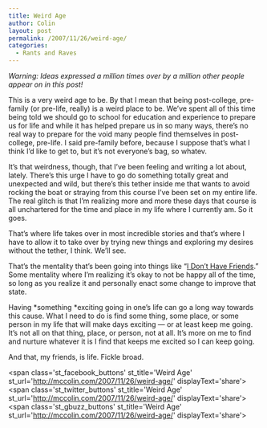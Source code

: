 ```yaml
---
title: Weird Age
author: Colin
layout: post
permalink: /2007/11/26/weird-age/
categories:
  - Rants and Raves
---
```

*Warning: Ideas expressed a million times over by a million other people appear on in this post!*

This is a very weird age to be. By that I mean that being post-college, pre-family (or pre-life, really) is a weird place to be. We&#8217;ve spent all of this time being told we should go to school for education and experience to prepare us for life and while it has helped prepare us in so many ways, there&#8217;s no real way to prepare for the void many people find themselves in post-college, pre-life. I said pre-family before, because I suppose that&#8217;s what I think I&#8217;d like to get to, but it&#8217;s not everyone&#8217;s bag, so whatev.

It&#8217;s that weirdness, though, that I&#8217;ve been feeling and writing a lot about, lately. There&#8217;s this urge I have to go do something totally great and unexpected and wild, but there&#8217;s this tether inside me that wants to avoid rocking the boat or straying from this course I&#8217;ve been set on my entire life. The real glitch is that I&#8217;m realizing more and more these days that course is all unchartered for the time and place in my life where I currently am. So it goes.

That&#8217;s where life takes over in most incredible stories and that&#8217;s where I have to allow it to take over by trying new things and exploring my desires without the tether, I think. We&#8217;ll see.

That&#8217;s the mentality that&#8217;s been going into things like &#8220;[I Don&#8217;t Have Friends][1].&#8221; Some mentality where I&#8217;m realizing it&#8217;s okay to not be happy all of the time, so long as you realize it and personally enact some change to improve that state.

Having *something *exciting going in one&#8217;s life can go a long way towards this cause. What I need to do is find some thing, some place, or some person in my life that will make days exciting &#8212; or at least keep me going. It&#8217;s not all on that thing, place, or person, not at all. It&#8217;s more on me to find and nurture whatever it is I find that keeps me excited so I can keep going.

And that, my friends, is life. Fickle broad.

<span class='st\_facebook\_buttons' st\_title='Weird Age' st\_url='http://mccolin.com/2007/11/26/weird-age/' displayText='share'></span><span class='st\_twitter\_buttons' st\_title='Weird Age' st\_url='http://mccolin.com/2007/11/26/weird-age/' displayText='share'></span><span class='st\_gbuzz\_buttons' st\_title='Weird Age' st\_url='http://mccolin.com/2007/11/26/weird-age/' displayText='share'></span>

 [1]: http://colinmccloskey.com/blog/2007/11/05/i-dont-have-friends/ "Blog entry: I Don't Have Friends"